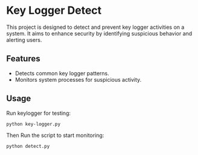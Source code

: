 # Key Logger Detect

This project is designed to detect and prevent key logger activities on a system. It aims to enhance security by identifying suspicious behavior and alerting users.

## Features
- Detects common key logger patterns.
- Monitors system processes for suspicious activity.

## Usage
Run keylogger for testing:
``` bash
python key-logger.py
```
Then Run the script to start monitoring:
```bash
python detect.py
```